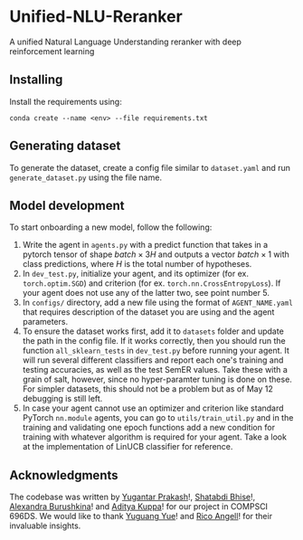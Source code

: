 # Unified-NLU-Reranker
 A unified Natural Language Understanding reranker with deep reinforcement learning

## Installing
Install the requirements using:

``
conda create --name <env> --file requirements.txt
``

## Generating dataset
To generate the dataset, create a config file similar to ``dataset.yaml`` and run ``generate_dataset.py`` using the file name.

## Model development
To start onboarding a new model, follow the following:
1. Write the agent in ``agents.py`` with a predict function that takes in a pytorch tensor of shape $batch \times 3H$ and outputs a vector $batch \times 1$ with class predictions, where $H$ is the total number of hypotheses.
2. In ``dev_test.py``, initialize your agent, and its optimizer (for ex. ``torch.optim.SGD``) and criterion (for ex. ``torch.nn.CrossEntropyLoss``). If your agent does not use any of the latter two, see point number 5.
3. In ``configs/`` directory, add a new file using the format of ``AGENT_NAME.yaml`` that requires description of the dataset you are using and the agent parameters.
4. To ensure the dataset works first, add it to ``datasets`` folder and update the path in the config file. If it works correctly, then you should run the function ``all_sklearn_tests`` in ``dev_test.py`` before running your agent. It will run several different classifiers and report each one's training and testing accuracies, as well as the test SemER values. Take these with a grain of salt, however, since no hyper-paramter tuning is done on these. For simpler datasets, this should not be a problem but as of May 12 debugging is still left.
5. In case your agent cannot use an optimizer and criterion like standard PyTorch ``nn.module`` agents, you can go to ``utils/train_util.py`` and in the training and validating one epoch functions add a new condition for training with whatever algorithm is required for your agent. Take a look at the implementation of LinUCB classifier for reference.

## Acknowledgments
The codebase was written by [Yugantar Prakash](https://www.yugantar.me/)!, [Shatabdi Bhise](https://www.linkedin.com/in/shatabdibhise/)!, [Alexandra Burushkina](https://www.linkedin.com/in/alexandra-burushkina-5417a7215/)! and [Aditya Kuppa](https://www.linkedin.com/in/adityakuppa/)! for our project in COMPSCI 696DS. We would like to thank [Yuguang Yue](https://www.linkedin.com/in/yuguang-yue-95aba08a/)! and [Rico Angell](https://people.cs.umass.edu/~rangell/)! for their invaluable insights.

<!-- git push --set-upstream origin HEAD:main-dev-tests -->